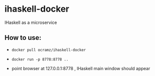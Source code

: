 # ihaskell-docker
IHaskell as a microservice



## How to use:

* `docker pull ocramz/ihaskell-docker`

* `docker run -p 8778:8778 .. `

* point browser at 127.0.0.1:8778 , IHaskell main window should appear
